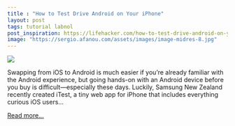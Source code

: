```yaml
---
title : "How to Test Drive Android on Your iPhone"
layout: post
tags: tutorial labnol
post_inspiration: https://lifehacker.com/how-to-test-drive-android-on-your-iphone-1846667704
image: "https://sergio.afanou.com/assets/images/image-midres-8.jpg"
---
```


<img src="https://i.kinja-img.com/gawker-media/image/upload/s--P6vboBbW--/c_fit,fl_progressive,q_80,w_636/g5nzrsmauzqu7qzehbdc.png" /><p>Swapping from iOS to Android is much easier if you’re already familiar with the Android experience, but going hands-on with an Android device before you buy is difficult—especially these days. Luckily, Samsung New Zealand recently created iTest, a tiny web app for iPhone that includes everything curious iOS users…</p><p><a href="https://lifehacker.com/how-to-test-drive-android-on-your-iphone-1846667704">Read more...</a></p>